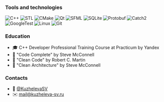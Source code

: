 ### Tools and technologies

![C++](https://img.shields.io/badge/c++-%2300599C.svg?style=for-the-badge&logo=c%2B%2B&logoColor=white)
![STL](https://img.shields.io/badge/stl-1b1f23?style=for-the-badge)
![CMake](https://img.shields.io/badge/CMake-%23008FBA.svg?style=for-the-badge&logo=cmake&logoColor=white)
![Qt](https://img.shields.io/badge/Qt-%23217346.svg?style=for-the-badge&logo=Qt&logoColor=white)
![SFML](https://img.shields.io/badge/SFML-8CC445?style=for-the-badge&logo=sfml&logoColor=white)
![SQLite](https://img.shields.io/badge/sqlite-%2307405e.svg?style=for-the-badge&logo=sqlite&logoColor=white)
![Protobuf](https://img.shields.io/badge/protobuf-30638e?style=for-the-badge)
![Catch2](https://img.shields.io/badge/catch%32-FF2500?style=for-the-badge)
![GoogleTest](https://img.shields.io/badge/googletest-1b1f23?style=for-the-badge)
![Linux](https://img.shields.io/badge/Linux-FCC624?style=for-the-badge&logo=linux&logoColor=black)
![Git](https://img.shields.io/badge/git-%23F05033.svg?style=for-the-badge&logo=git&logoColor=white)

### Education 
* :mortar_board: C++ Developer Professional Training Course at Practicum by Yandex
* :book: "Code Complete" by Steve McConnell
* :book: "Clean Code" by Robert C. Martin 
* :book: "Clean Architecture" by Steve McConnell

### Contacts
* :iphone: [@KuzhelevaSV](https://t.me/KuzhelevaSV)
* :envelope: [mail@kuzheleva-sv.ru](mailto:mail@kuzheleva-sv.ru)


<!--
### Hi there 👋

**KuzhelevaS/KuzhelevaS** is a ✨ _special_ ✨ repository because its `README.md` (this file) appears on your GitHub profile.

Here are some ideas to get you started:

- 🔭 I’m currently working on ...
- 🌱 I’m currently learning ...
- 👯 I’m looking to collaborate on ...
- 🤔 I’m looking for help with ...
- 💬 Ask me about ...
- 📫 How to reach me: ...
- 😄 Pronouns: ...
- ⚡ Fun fact: ...

badges https://github.com/Ileriayo/markdown-badges
-->
